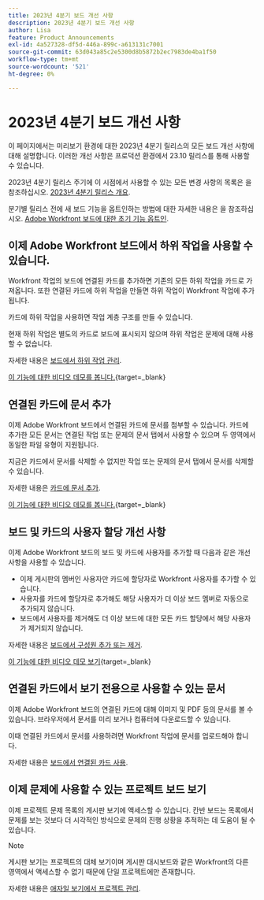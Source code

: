 ```yaml
---
title: 2023년 4분기 보드 개선 사항
description: 2023년 4분기 보드 개선 사항
author: Lisa
feature: Product Announcements
exl-id: 4a527328-df5d-446a-899c-a613131c7001
source-git-commit: 63d043a85c2e5300d8b5872b2ec7983de4ba1f50
workflow-type: tm+mt
source-wordcount: '521'
ht-degree: 0%

---
```


# 2023년 4분기 보드 개선 사항

이 페이지에서는 미리보기 환경에 대한 2023년 4분기 릴리스의 모든 보드 개선 사항에 대해 설명합니다. 이러한 개선 사항은 프로덕션 환경에서 23.10 릴리스를 통해 사용할 수 있습니다.

2023년 4분기 릴리스 주기에 이 시점에서 사용할 수 있는 모든 변경 사항의 목록은 을 참조하십시오. [2023년 4분기 릴리스 개요](/help/quicksilver/product-announcements/product-releases/23-q4-release-activity/23-q4-release-overview.md).

분기별 릴리스 전에 새 보드 기능을 옵트인하는 방법에 대한 자세한 내용은 을 참조하십시오. [Adobe Workfront 보드에 대한 초기 기능 옵트인](/help/quicksilver/agile/get-started-with-boards/boards-early-feature-opt-in.md).

## 이제 Adobe Workfront 보드에서 하위 작업을 사용할 수 있습니다.

Workfront 작업의 보드에 연결된 카드를 추가하면 기존의 모든 하위 작업을 카드로 가져옵니다. 또한 연결된 카드에 하위 작업을 만들면 하위 작업이 Workfront 작업에 추가됩니다.

카드에 하위 작업을 사용하면 작업 계층 구조를 만들 수 있습니다.

현재 하위 작업은 별도의 카드로 보드에 표시되지 않으며 하위 작업은 문제에 대해 사용할 수 없습니다.

자세한 내용은 [보드에서 하위 작업 관리](/help/quicksilver/agile/get-started-with-boards/manage-subtasks-on-boards.md).

[이 기능에 대한 비디오 데모를 봅니다.](https://video.tv.adobe.com/v/3424860/){target=_blank}

## 연결된 카드에 문서 추가

이제 Adobe Workfront 보드에서 연결된 카드에 문서를 첨부할 수 있습니다. 카드에 추가한 모든 문서는 연결된 작업 또는 문제의 문서 탭에서 사용할 수 있으며 두 영역에서 동일한 파일 유형이 지원됩니다.

지금은 카드에서 문서를 삭제할 수 없지만 작업 또는 문제의 문서 탭에서 문서를 삭제할 수 있습니다.

자세한 내용은 [카드에 문서 추가](/help/quicksilver/agile/get-started-with-boards/add-documents-on-cards.md).

[이 기능에 대한 비디오 데모를 봅니다.](https://video.tv.adobe.com/v/3423070/){target=_blank}

## 보드 및 카드의 사용자 할당 개선 사항

이제 Adobe Workfront 보드의 보드 및 카드에 사용자를 추가할 때 다음과 같은 개선 사항을 사용할 수 있습니다.

* 이제 게시판의 멤버인 사용자만 카드에 할당자로 Workfront 사용자를 추가할 수 있습니다.
* 사용자를 카드에 할당자로 추가해도 해당 사용자가 더 이상 보드 멤버로 자동으로 추가되지 않습니다.
* 보드에서 사용자를 제거해도 더 이상 보드에 대한 모든 카드 할당에서 해당 사용자가 제거되지 않습니다.

자세한 내용은 [보드에서 구성원 추가 또는 제거](/help/quicksilver/agile/get-started-with-boards/add-members-to-board.md).

[이 기능에 대한 비디오 데모 보기](https://video.tv.adobe.com/v/3423222/){target=_blank}

## 연결된 카드에서 보기 전용으로 사용할 수 있는 문서

이제 Adobe Workfront 보드의 연결된 카드에 대해 이미지 및 PDF 등의 문서를 볼 수 있습니다. 브라우저에서 문서를 미리 보거나 컴퓨터에 다운로드할 수 있습니다.

이때 연결된 카드에서 문서를 사용하려면 Workfront 작업에 문서를 업로드해야 합니다.

자세한 내용은 [보드에서 연결된 카드 사용](/help/quicksilver/agile/get-started-with-boards/connected-cards.md).

## 이제 문제에 사용할 수 있는 프로젝트 보드 보기

이제 프로젝트 문제 목록의 게시판 보기에 액세스할 수 있습니다. 칸반 보드는 목록에서 문제를 보는 것보다 더 시각적인 방식으로 문제의 진행 상황을 추적하는 데 도움이 될 수 있습니다.

>[!NOTE]
>
>게시판 보기는 프로젝트의 대체 보기이며 게시판 대시보드와 같은 Workfront의 다른 영역에서 액세스할 수 없기 때문에 단일 프로젝트에만 존재합니다.

자세한 내용은 [애자일 보기에서 프로젝트 관리](/help/quicksilver/manage-work/projects/manage-projects/manage-projects-in-agile-view.md).
